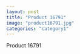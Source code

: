 ```yaml
---
layout: post
title: "Product 16791"
image: "product16791.jpg"
categories: "category1"
---
```

Product 16791
